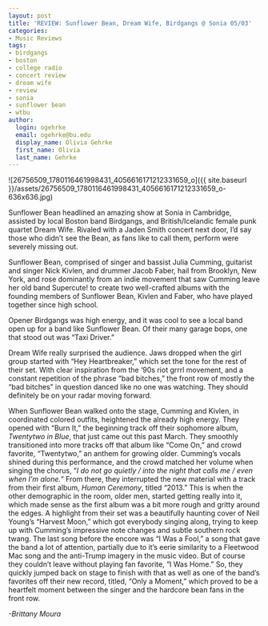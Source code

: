 ```yaml
---
layout: post
title: 'REVIEW: Sunflower Bean, Dream Wife, Birdgangs @ Sonia 05/03'
categories:
- Music Reviews
tags:
- birdgangs
- boston
- college radio
- concert review
- dream wife
- review
- sonia
- sunflower bean
- wtbu
author:
  login: ogehrke
  email: ogehrke@bu.edu
  display_name: Olivia Gehrke
  first_name: Olivia
  last_name: Gehrke
---
```

![26756509_1780116461998431_4056616171212331659_o]({{ site.baseurl }}/assets/26756509_1780116461998431_4056616171212331659_o-636x636.jpg)

Sunflower Bean headlined an amazing show at Sonia in Cambridge, assisted by local Boston band Birdgangs, and British/Icelandic female punk quartet Dream Wife. Rivaled with a Jaden Smith concert next door, I’d say those who didn’t see the Bean, as fans like to call them, perform were severely missing out.

Sunflower Bean, comprised of singer and bassist Julia Cumming, guitarist and singer Nick Kivlen, and drummer Jacob Faber, hail from Brooklyn, New York, and rose dominantly from an indie movement that saw Cumming leave her old band Supercute! to create two well-crafted albums with the founding members of Sunflower Bean, Kivlen and Faber, who have played together since high school.

Opener Birdgangs was high energy, and it was cool to see a local band open up for a band like Sunflower Bean. Of their many garage bops, one that stood out was “Taxi Driver.”

Dream Wife really surprised the audience. Jaws dropped when the girl group started with “Hey Heartbreaker,” which set the tone for the rest of their set. With clear inspiration from the ‘90s riot grrrl movement, and a constant repetition of the phrase “bad bitches,” the front row of mostly the “bad bitches” in question danced like no one was watching. They should definitely be on your radar moving forward.

When Sunflower Bean walked onto the stage, Cumming and Kivlen, in coordinated colored outfits, heightened the already high energy. They opened with “Burn It,” the beginning track off their sophomore album, _Twentytwo in Blue_, that just came out this past March. They smoothly transitioned into more tracks off that album like “Come On,” and crowd favorite, “Twentytwo,” an anthem for growing older. Cumming’s vocals shined during this performance, and the crowd matched her volume when singing the chorus, “_I do not go quietly / into the night that calls me / even when I’m alone._” From there, they interrupted the new material with a track from their first album, _Human Ceremony_, titled “2013.” This is when the other demographic in the room, older men, started getting really into it, which made sense as the first album was a bit more rough and gritty around the edges. A highlight from their set was a beautifully haunting cover of Neil Young’s “Harvest Moon,” which got everybody singing along, trying to keep up with Cumming’s impressive note changes and subtle southern rock twang. The last song before the encore was “I Was a Fool,” a song that gave the band a lot of attention, partially due to it’s eerie similarity to a Fleetwood Mac song and the anti-Trump imagery in the music video. But of course they couldn’t leave without playing fan favorite, “I Was Home.” So, they quickly jumped back on stage to finish with that as well as one of the band’s favorites off their new record, titled, “Only a Moment,” which proved to be a heartfelt moment between the singer and the hardcore bean fans in the front row.

_\-Brittany Moura_